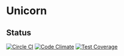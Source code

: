# Unicorn

## Status

[![Circle CI](https://circleci.com/gh/gembaf/unicorn.svg?style=svg)](https://circleci.com/gh/gembaf/unicorn)
[![Code Climate](https://codeclimate.com/github/gembaf/unicorn/badges/gpa.svg)](https://codeclimate.com/github/gembaf/unicorn)
[![Test Coverage](https://codeclimate.com/github/gembaf/unicorn/badges/coverage.svg)](https://codeclimate.com/github/gembaf/unicorn/coverage)

